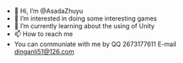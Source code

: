 - 👋 Hi, I’m @AsadaZhuyu
- 👀 I’m interested in doing some interesting games
- 🌱 I’m currently learning about the using of Unity
- 📫 How to reach me 
- You can communiate with me by QQ 2673177611 E-mail dinganli51@126.com

